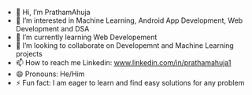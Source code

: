 - 👋 Hi, I’m PrathamAhuja
- 👀 I’m interested in Machine Learning, Android App Development, Web Development and DSA
- 🌱 I’m currently learning Web Developement 
- 💞️ I’m looking to collaborate on Developemnt and Machine Learning projects
- 📫 How to reach me  Linkedin: www.linkedin.com/in/prathamahuja1
- 😄 Pronouns: He/Him
- ⚡ Fun fact: I am eager to learn and find easy solutions for any problem

<!---
PrathamAhuja1/PrathamAhuja1 is a ✨ special ✨ repository because its `README.md` (this file) appears on your GitHub profile.
You can click the Preview link to take a look at your changes.
--->
